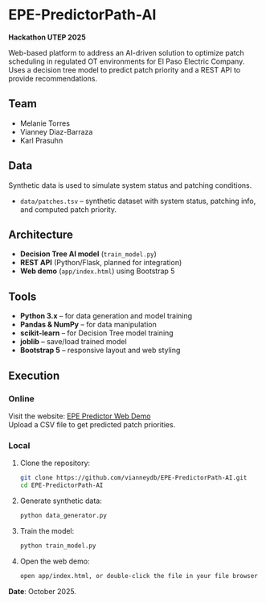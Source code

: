 # EPE-PredictorPath-AI

**Hackathon UTEP 2025**

Web-based platform to address an AI-driven solution to optimize patch scheduling in regulated OT environments for El Paso Electric Company.  
Uses a decision tree model to predict patch priority and a REST API to provide recommendations.

## Team
- Melanie Torres
- Vianney Diaz-Barraza
- Karl Prasuhn

## Data
Synthetic data is used to simulate system status and patching conditions.

- `data/patches.tsv` – synthetic dataset with system status, patching info, and computed patch priority.

## Architecture
- **Decision Tree AI model** (`train_model.py`)  
- **REST API** (Python/Flask, planned for integration)  
- **Web demo** (`app/index.html`) using Bootstrap 5

## Tools
- **Python 3.x** – for data generation and model training  
- **Pandas & NumPy** – for data manipulation  
- **scikit-learn** – for Decision Tree model training  
- **joblib** – save/load trained model  
- **Bootstrap 5** – responsive layout and web styling  

## Execution

### Online
Visit the website: [EPE Predictor Web Demo](https://vianneydb.github.io/EPE-PredictorPath-AI/)  
Upload a CSV file to get predicted patch priorities.

### Local
1. Clone the repository:
   ```bash
   git clone https://github.com/vianneydb/EPE-PredictorPath-AI.git
   cd EPE-PredictorPath-AI
    ```

2. Generate synthetic data:
   ```bash
   python data_generator.py
    ```

3. Train the model:
   ```bash
   python train_model.py
    ```

4. Open the web demo:
   ```bash
   open app/index.html, or double-click the file in your file browser
    ```

**Date**: October 2025.

